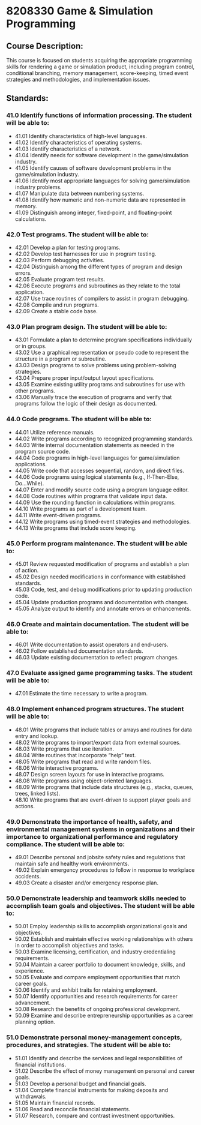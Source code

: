 # 8208330 Game & Simulation Programming

## Course Description:

This course is focused on students acquiring the appropriate programming skills for rendering a game or simulation product, including program control, conditional branching, memory management, score-keeping, timed event strategies and methodologies, and implementation issues.

## Standards:
### 41.0	Identify functions of information processing. The student will be able to:
- 41.01	Identify characteristics of high-level languages.
- 41.02	Identify characteristics of operating systems.
- 41.03	Identify characteristics of a network.
- 41.04	Identify needs for software development in the game/simulation industry.
- 41.05	Identify causes of software development problems in the game/simulation industry.
- 41.06	Identify most appropriate languages for solving game/simulation industry problems.
- 41.07	Manipulate data between numbering systems.
- 41.08	Identify how numeric and non-numeric data are represented in memory.
- 41.09	Distinguish among integer, fixed-point, and floating-point calculations.
### 42.0	Test programs. The student will be able to:
- 42.01	Develop a plan for testing programs.
- 42.02	Develop test harnesses for use in program testing.
- 42.03	Perform debugging activities.
- 42.04	Distinguish among the different types of program and design errors.
- 42.05	Evaluate program test results.
- 42.06	Execute programs and subroutines as they relate to the total application.
- 42.07	Use trace routines of compilers to assist in program debugging.
- 42.08	Compile and run programs.
- 42.09	Create a stable code base. 
### 43.0	Plan program design. The student will be able to:
- 43.01	Formulate a plan to determine program specifications individually or in groups.
- 43.02	Use a graphical representation or pseudo code to represent the structure in a program or subroutine.
- 43.03	Design programs to solve problems using problem-solving strategies.
- 43.04	Prepare proper input/output layout specifications.
- 43.05	Examine existing utility programs and subroutines for use with other programs.
- 43.06	Manually trace the execution of programs and verify that programs follow the logic of their design as documented.
### 44.0	Code programs. The student will be able to:
- 44.01	Utilize reference manuals.
- 44.02	Write programs according to recognized programming standards.
- 44.03	Write internal documentation statements as needed in the program source code.
- 44.04	Code programs in high-level languages for game/simulation applications.
- 44.05	Write code that accesses sequential, random, and direct files.
- 44.06	Code programs using logical statements (e.g., If-Then-Else, Do...While).
- 44.07	Enter and modify source code using a program language editor.
- 44.08	Code routines within programs that validate input data.
- 44.09	Use the rounding function in calculations within programs.
- 44.10	Write programs as part of a development team.
- 44.11	Write event-driven programs.
- 44.12	Write programs using timed-event strategies and methodologies.
- 44.13	Write programs that include score keeping.
### 45.0	Perform program maintenance. The student will be able to:
- 45.01	Review requested modification of programs and establish a plan of action.
- 45.02	Design needed modifications in conformance with established standards.
- 45.03	Code, test, and debug modifications prior to updating production code.
- 45.04	Update production programs and documentation with changes.
- 45.05	Analyze output to identify and annotate errors or enhancements.
### 46.0	Create and maintain documentation. The student will be able to:
- 46.01	Write documentation to assist operators and end-users.
- 46.02	Follow established documentation standards.
- 46.03	Update existing documentation to reflect program changes.
### 47.0	Evaluate assigned game programming tasks. The student will be able to:
- 47.01	Estimate the time necessary to write a program.
### 48.0	Implement enhanced program structures. The student will be able to:
- 48.01	Write programs that include tables or arrays and routines for data entry and lookup.
- 48.02	Write programs to import/export data from external sources.
- 48.03	Write programs that use iteration.
- 48.04	Write routines that incorporate “help” text. 
- 48.05	Write programs that read and write random files.
- 48.06	Write interactive programs.
- 48.07	Design screen layouts for use in interactive programs.
- 48.08	Write programs using object-oriented languages.
- 48.09	Write programs that include data structures (e.g., stacks, queues, trees, linked lists).
- 48.10	Write programs that are event-driven to support player goals and actions.
### 49.0	Demonstrate the importance of health, safety, and environmental management systems in organizations and their importance to organizational performance and regulatory compliance. The student will be able to:
- 49.01	Describe personal and jobsite safety rules and regulations that maintain safe and healthy work environments.
- 49.02	Explain emergency procedures to follow in response to workplace accidents.
- 49.03	Create a disaster and/or emergency response plan.
### 50.0	Demonstrate leadership and teamwork skills needed to accomplish team goals and objectives. The student will be able to:
- 50.01	Employ leadership skills to accomplish organizational goals and objectives.
- 50.02	Establish and maintain effective working relationships with others in order to accomplish objectives and tasks.
- 50.03	Examine licensing, certification, and industry credentialing requirements.  
- 50.04	Maintain a career portfolio to document knowledge, skills, and experience.
- 50.05	Evaluate and compare employment opportunities that match career goals.
- 50.06	Identify and exhibit traits for retaining employment.
- 50.07	Identify opportunities and research requirements for career advancement.
- 50.08	Research the benefits of ongoing professional development.
- 50.09	Examine and describe entrepreneurship opportunities as a career planning option.
### 51.0	Demonstrate personal money-management concepts, procedures, and strategies. The student will be able to:
- 51.01	Identify and describe the services and legal responsibilities of financial institutions.
- 51.02	Describe the effect of money management on personal and career goals.
- 51.03	Develop a personal budget and financial goals.
- 51.04	Complete financial instruments for making deposits and withdrawals.
- 51.05	Maintain financial records.
- 51.06	Read and reconcile financial statements.
- 51.07	Research, compare and contrast investment opportunities.
